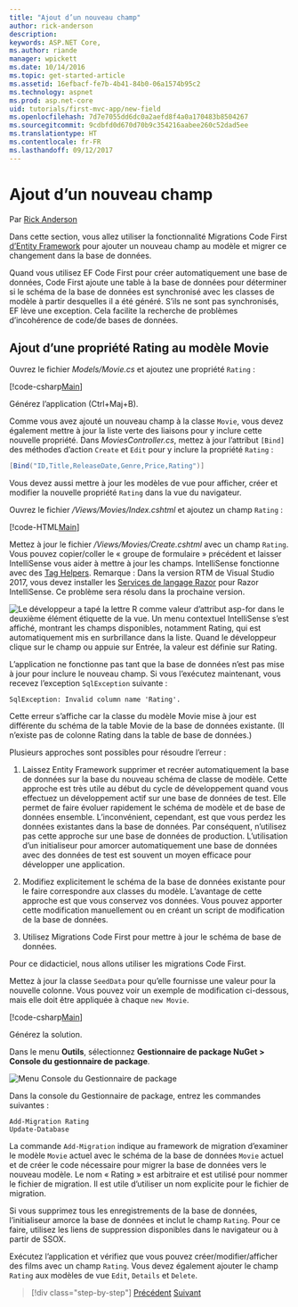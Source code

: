 ```yaml
---
title: "Ajout d’un nouveau champ"
author: rick-anderson
description: 
keywords: ASP.NET Core,
ms.author: riande
manager: wpickett
ms.date: 10/14/2016
ms.topic: get-started-article
ms.assetid: 16efbacf-fe7b-4b41-84b0-06a1574b95c2
ms.technology: aspnet
ms.prod: asp.net-core
uid: tutorials/first-mvc-app/new-field
ms.openlocfilehash: 7d7e7055dd6dc0a2aefd8f4a0a170483b8504267
ms.sourcegitcommit: 9cdbfd0d670d70b9c354216aabee260c52dad5ee
ms.translationtype: HT
ms.contentlocale: fr-FR
ms.lasthandoff: 09/12/2017
---
```

# <a name="adding-a-new-field"></a>Ajout d’un nouveau champ

Par [Rick Anderson](https://twitter.com/RickAndMSFT)

Dans cette section, vous allez utiliser la fonctionnalité Migrations Code First [d’Entity Framework](https://docs.microsoft.com/ef/core/get-started/aspnetcore/new-db) pour ajouter un nouveau champ au modèle et migrer ce changement dans la base de données.

Quand vous utilisez EF Code First pour créer automatiquement une base de données, Code First ajoute une table à la base de données pour déterminer si le schéma de la base de données est synchronisé avec les classes de modèle à partir desquelles il a été généré. S’ils ne sont pas synchronisés, EF lève une exception. Cela facilite la recherche de problèmes d’incohérence de code/de bases de données.

## <a name="adding-a-rating-property-to-the-movie-model"></a>Ajout d’une propriété Rating au modèle Movie

Ouvrez le fichier *Models/Movie.cs* et ajoutez une propriété `Rating` :

[!code-csharp[Main](start-mvc/sample/MvcMovie/Models/MovieDateRating.cs?highlight=11&range=7-18)]

Générez l’application (Ctrl+Maj+B).

Comme vous avez ajouté un nouveau champ à la classe `Movie`, vous devez également mettre à jour la liste verte des liaisons pour y inclure cette nouvelle propriété. Dans *MoviesController.cs*, mettez à jour l’attribut `[Bind]` des méthodes d’action `Create` et `Edit` pour y inclure la propriété `Rating` :

```csharp
[Bind("ID,Title,ReleaseDate,Genre,Price,Rating")]
   ```

Vous devez aussi mettre à jour les modèles de vue pour afficher, créer et modifier la nouvelle propriété `Rating` dans la vue du navigateur.

Ouvrez le fichier */Views/Movies/Index.cshtml* et ajoutez un champ `Rating` :

[!code-HTML[Main](start-mvc/sample/MvcMovie/Views/Movies/IndexGenreRating.cshtml?highlight=17,39&range=24-64)]

Mettez à jour le fichier */Views/Movies/Create.cshtml* avec un champ `Rating`. Vous pouvez copier/coller le « groupe de formulaire » précédent et laisser IntelliSense vous aider à mettre à jour les champs. IntelliSense fonctionne avec des [Tag Helpers](xref:mvc/views/tag-helpers/intro). Remarque : Dans la version RTM de Visual Studio 2017, vous devez installer les [Services de langage Razor](https://marketplace.visualstudio.com/items?itemName=ms-madsk.RazorLanguageServices) pour Razor IntelliSense. Ce problème sera résolu dans la prochaine version.

![Le développeur a tapé la lettre R comme valeur d’attribut asp-for dans le deuxième élément étiquette de la vue. Un menu contextuel IntelliSense s’est affiché, montrant les champs disponibles, notamment Rating, qui est automatiquement mis en surbrillance dans la liste. Quand le développeur clique sur le champ ou appuie sur Entrée, la valeur est définie sur Rating.](new-field/_static/cr.png)

L’application ne fonctionne pas tant que la base de données n’est pas mise à jour pour inclure le nouveau champ. Si vous l’exécutez maintenant, vous recevez l’exception `SqlException` suivante :

`SqlException: Invalid column name 'Rating'.`

Cette erreur s’affiche car la classe du modèle Movie mise à jour est différente du schéma de la table Movie de la base de données existante. (Il n’existe pas de colonne Rating dans la table de base de données.)

Plusieurs approches sont possibles pour résoudre l’erreur :

1. Laissez Entity Framework supprimer et recréer automatiquement la base de données sur la base du nouveau schéma de classe de modèle. Cette approche est très utile au début du cycle de développement quand vous effectuez un développement actif sur une base de données de test. Elle permet de faire évoluer rapidement le schéma de modèle et de base de données ensemble. L’inconvénient, cependant, est que vous perdez les données existantes dans la base de données. Par conséquent, n’utilisez pas cette approche sur une base de données de production. L’utilisation d’un initialiseur pour amorcer automatiquement une base de données avec des données de test est souvent un moyen efficace pour développer une application.

2. Modifiez explicitement le schéma de la base de données existante pour le faire correspondre aux classes du modèle. L’avantage de cette approche est que vous conservez vos données. Vous pouvez apporter cette modification manuellement ou en créant un script de modification de la base de données.

3. Utilisez Migrations Code First pour mettre à jour le schéma de base de données.

Pour ce didacticiel, nous allons utiliser les migrations Code First.

Mettez à jour la classe `SeedData` pour qu’elle fournisse une valeur pour la nouvelle colonne. Vous pouvez voir un exemple de modification ci-dessous, mais elle doit être appliquée à chaque `new Movie`.

[!code-csharp[Main](start-mvc/sample/MvcMovie/Models/SeedDataRating.cs?name=snippet1&highlight=6)]

Générez la solution.

Dans le menu **Outils**, sélectionnez **Gestionnaire de package NuGet > Console du gestionnaire de package**.

  ![Menu Console du Gestionnaire de package](adding-model/_static/pmc.png)

Dans la console du Gestionnaire de package, entrez les commandes suivantes :

```PMC
Add-Migration Rating
Update-Database
```

La commande `Add-Migration` indique au framework de migration d’examiner le modèle `Movie` actuel avec le schéma de la base de données `Movie` actuel et de créer le code nécessaire pour migrer la base de données vers le nouveau modèle. Le nom « Rating » est arbitraire et est utilisé pour nommer le fichier de migration. Il est utile d’utiliser un nom explicite pour le fichier de migration.

Si vous supprimez tous les enregistrements de la base de données, l’initialiseur amorce la base de données et inclut le champ `Rating`. Pour ce faire, utilisez les liens de suppression disponibles dans le navigateur ou à partir de SSOX.

Exécutez l’application et vérifiez que vous pouvez créer/modifier/afficher des films avec un champ `Rating`. Vous devez également ajouter le champ `Rating` aux modèles de vue `Edit`, `Details` et `Delete`.

>[!div class="step-by-step"]
[Précédent](search.md)
[Suivant](validation.md)  
